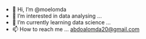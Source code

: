 - 👋 Hi, I’m @moelomda
- 👀 I’m interested in data analysing ...
- 🌱 I’m currently learning data science ...
- 📫 How to reach me ...
abdoalomda20@gmail.com

<!---
moelomda/moelomda is a ✨ special ✨ repository because its `README.md` (this file) appears on your GitHub profile.
You can click the Preview link to take a look at your changes.
--->
